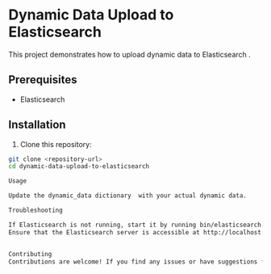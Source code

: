 # Dynamic Data Upload to Elasticsearch

This project demonstrates how to upload dynamic data to Elasticsearch .

## Prerequisites


- Elasticsearch


## Installation

1. Clone this repository:

```bash
git clone <repository-url>
cd dynamic-data-upload-to-elasticsearch

Usage

Update the dynamic_data dictionary  with your actual dynamic data.

Troubleshooting

If Elasticsearch is not running, start it by running bin/elasticsearch.
Ensure that the Elasticsearch server is accessible at http://localhost:9200.


Contributing
Contributions are welcome! If you find any issues or have suggestions for improvements, please open an issue or submit a pull request.

